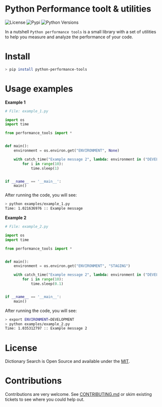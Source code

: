# Python Performance toolt & utilities

![License](https://img.shields.io/badge/License-Apache2-SUCCESS)
![Pypi](https://img.shields.io/pypi/v/python-performance-tools)
![Python Versions](https://img.shields.io/badge/Python-3.8%20%7C%203.9%20%7C%203.10-blue)

In a nutshell ``Python performance tools`` is a small library with a set of utilities to help you measure and analyze the performance of your code.

# Install

```bash
> pip install python-performance-tools
```

# Usage examples

**Example 1**

```python
# File: example_1.py

import os
import time

from performance_tools import *


def main():
    environment = os.environ.get("ENVIRONMENT", None)

    with catch_time("Example message 2", lambda: environment in ("DEVELOPMENT", "STAGING")):
        for i in range(10):
            time.sleep(1)


if __name__ == '__main__':
    main()

```

After running the code, you will see:

```bash
> python examples/example_1.py
Time: 1.021636976 :: Example message
```

**Example 2**

```python
# File: example_2.py

import os
import time

from performance_tools import *


def main():
    environment = os.environ.get("ENVIRONMENT", "STAGING")

    with catch_time("Example message 2", lambda: environment in ("DEVELOPMENT", "STAGING")):
        for i in range(10):
            time.sleep(0.1)


if __name__ == '__main__':
    main()

```

After running the code, you will see:

```bash
> export ENVIRONMENT=DEVELOPMENT
> python examples/example_2.py
Time: 1.035312797 :: Example message 2
```

# License

Dictionary Search is Open Source and available under the [MIT](https://github.com/cr0hn/python-performance-tools/blob/main/LICENSE).

# Contributions

Contributions are very welcome. See [CONTRIBUTING.md](https://github.com/cr0hn/python-performance-tools/blob/main/CONTRIBUTING.md) or skim existing tickets to see where you could help out.


